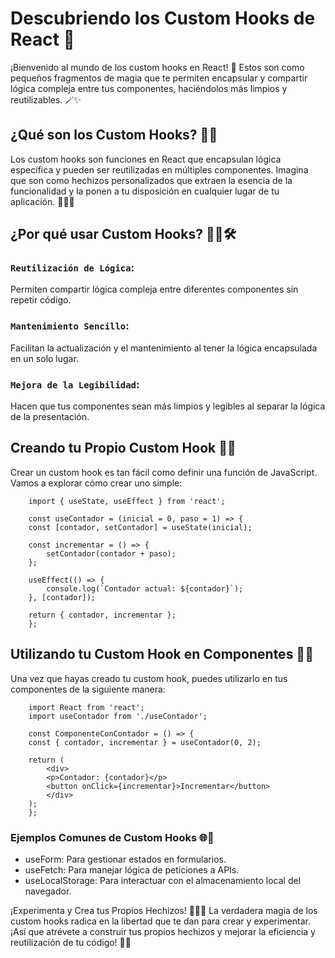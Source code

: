 # Descubriendo los Custom Hooks de React 🎣
¡Bienvenido al mundo de los custom hooks en React! 🚀 Estos son como pequeños fragmentos de magia que te permiten encapsular y compartir lógica compleja entre tus componentes, haciéndolos más limpios y reutilizables. 🪄✨

## ¿Qué son los Custom Hooks? 🤔🔗
Los custom hooks son funciones en React que encapsulan lógica específica y pueden ser reutilizadas en múltiples componentes. Imagina que son como hechizos personalizados que extraen la esencia de la funcionalidad y la ponen a tu disposición en cualquier lugar de tu aplicación. 🌟🧙‍♂️

## ¿Por qué usar Custom Hooks? 🤷‍♂️🛠️
### `Reutilización de Lógica`: 
Permiten compartir lógica compleja entre diferentes componentes sin repetir código.
### `Mantenimiento Sencillo`: 
Facilitan la actualización y el mantenimiento al tener la lógica encapsulada en un solo lugar.
### `Mejora de la Legibilidad`:
 Hacen que tus componentes sean más limpios y legibles al separar la lógica de la presentación.

## Creando tu Propio Custom Hook 🧰🔨
Crear un custom hook es tan fácil como definir una función de JavaScript. Vamos a explorar cómo crear uno simple:

```
    import { useState, useEffect } from 'react';

    const useContador = (inicial = 0, paso = 1) => {
    const [contador, setContador] = useState(inicial);

    const incrementar = () => {
        setContador(contador + paso);
    };

    useEffect(() => {
        console.log(`Contador actual: ${contador}`);
    }, [contador]);

    return { contador, incrementar };
    };
```

## Utilizando tu Custom Hook en Componentes 🚀🔄
Una vez que hayas creado tu custom hook, puedes utilizarlo en tus componentes de la siguiente manera:

```
    import React from 'react';
    import useContador from './useContador';

    const ComponenteConContador = () => {
    const { contador, incrementar } = useContador(0, 2);

    return (
        <div>
        <p>Contador: {contador}</p>
        <button onClick={incrementar}>Incrementar</button>
        </div>
    );
    };
```
### Ejemplos Comunes de Custom Hooks 🌐🚪
- useForm: Para gestionar estados en formularios.
- useFetch: Para manejar lógica de peticiones a APIs.
- useLocalStorage: Para interactuar con el almacenamiento local del navegador.

¡Experimenta y Crea tus Propios Hechizos! 🧙‍♀️🌈
La verdadera magia de los custom hooks radica en la libertad que te dan para crear y experimentar. ¡Así que atrévete a construir tus propios hechizos y mejorar la eficiencia y reutilización de tu código! 🌟✨